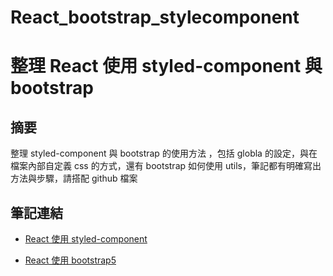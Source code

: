 # React_bootstrap_stylecomponent

# 整理 React 使用 styled-component 與 bootstrap

## 摘要

整理 styled-component 與 bootstrap 的使用方法 ，包括 globla 的設定，與在檔案內部自定義 css 的方式，還有 bootstrap 如何使用 utils，筆記都有明確寫出方法與步驟，請搭配 github 檔案

## 筆記連結

-   [React 使用 styled-component](https://jioujiou.notion.site/react-style-component-8573c24374a74243b3fa22f5e0794e11)

-   [React 使用 bootstrap5](https://jioujiou.notion.site/React-Bootstrap-1c16f94a6bf7488980dce8c939b6bd4a)
